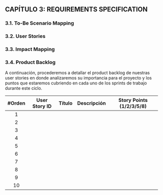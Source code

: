 ## CAPÍTULO 3: REQUIREMENTS SPECIFICATION

### 3.1. To-Be Scenario Mapping

### 3.2. User Stories

### 3.3. Impact Mapping

### 3.4. Product Backlog

A continuación, procederemos a detallar el product backlog de nuestras user stories en donde analizaremos su importancia para el proyecto y los puntos que estaremos cubriendo en cada uno de los sprints de trabajo durante este ciclo.

| #Orden | User Story ID | Título | Descripción | Story Points (1/2/3/5/8) |
|:------:|:-------------:|:------:|:-----------:|:------------------------:|
|1| | | | |
|2| | | | |
|3| | | | |
|4| | | | |
|5| | | | |
|6| | | | |
|7| | | | |
|8| | | | |
|9| | | | |
|10| | | | |